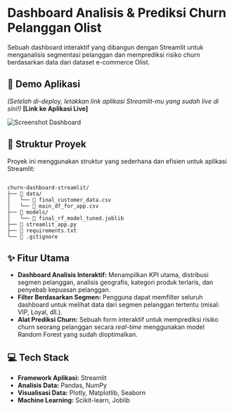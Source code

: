# Dashboard Analisis & Prediksi Churn Pelanggan Olist

Sebuah dashboard interaktif yang dibangun dengan Streamlit untuk menganalisis segmentasi pelanggan dan memprediksi risiko churn berdasarkan data dari dataset e-commerce Olist.

## 🚀 Demo Aplikasi

_(Setelah di-deploy, letakkan link aplikasi Streamlit-mu yang sudah live di sini!)_
**[Link ke Aplikasi Live]**

![Screenshot Dashboard](URL_SCREENSHOT_DASHBOARDMU_DI_SINI)

## 📂 Struktur Proyek

Proyek ini menggunakan struktur yang sederhana dan efisien untuk aplikasi Streamlit:

```text

churn-dashboard-streamlit/
├── 📂 data/
│   └── 📄 final_customer_data.csv
│   └── 📄 main_df_for_app.csv
├── 📂 models/
│   └── 📄 final_rf_model_tuned.joblib
├── 📄 streamlit_app.py
├── 📄 requirements.txt
└── 📄 .gitignore

```

## ✨ Fitur Utama

- **Dashboard Analisis Interaktif:** Menampilkan KPI utama, distribusi segmen pelanggan, analisis geografis, kategori produk terlaris, dan penyebab kepuasan pelanggan.
- **Filter Berdasarkan Segmen:** Pengguna dapat memfilter seluruh dashboard untuk melihat data dari segmen pelanggan tertentu (misal: VIP, Loyal, dll.).
- **Alat Prediksi Churn:** Sebuah form interaktif untuk memprediksi risiko churn seorang pelanggan secara _real-time_ menggunakan model Random Forest yang sudah dioptimalkan.

## 💻 Tech Stack

- **Framework Aplikasi:** Streamlit
- **Analisis Data:** Pandas, NumPy
- **Visualisasi Data:** Plotly, Matplotlib, Seaborn
- **Machine Learning:** Scikit-learn, Joblib
